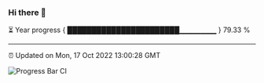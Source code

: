 ### Hi there 👋

⏳ Year progress { ███████████████████████▁▁▁▁▁▁▁ } 79.33 %

---

⏰ Updated on Mon, 17 Oct 2022 13:00:28 GMT

![Progress Bar CI](https://github.com/ZhaoGui/ZhaoGui/workflows/Progress%20Bar%20CI/badge.svg)
